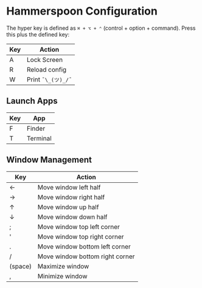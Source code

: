 # Hammerspoon Configuration

The hyper key is defined as `⌘ + ⌥ + ⌃` (control + option + command). Press this plus the defined key:

| Key | Action             |
| --- | ------------------ |
| A   | Lock Screen        |
| R   | Reload config      |
| W   | Print `¯\_(ツ)_/¯` |

## Launch Apps

| Key | App                |
| --- | ------------------ |
| F   | Finder             |
| T   | Terminal           |

## Window Management

| Key     | Action                              |
| ------- | -----------------                   |
| ←       | Move window left half               |
| →       | Move window right half              |
| ↑       | Move window up half                 |
| ↓       | Move window down half               |
| ;       | Move window top left corner         |
| '       | Move window top right corner        |
| .       | Move window bottom left corner      |
| /       | Move window bottom right corner     |
| (space) | Maximize window                     |
| ,       | Minimize window                     |
